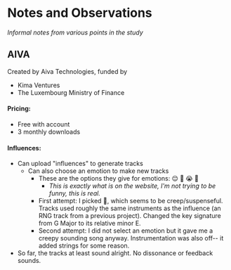 # Notes and Observations
*Informal notes from various points in the study*
## AIVA
Created by Aiva Technologies, funded by
- Kima Ventures
- The Luxembourg Ministry of Finance
#### Pricing:
- Free with account
- 3 monthly downloads

#### Influences:
- Can upload "influences" to generate tracks
  - Can also choose an emotion to make new tracks
    - These are the options they give for emotions: 😌 🥳 😭 😬
      - *This is exactly what is on the website, I'm not trying to be funny, this is real.*
    - First attempt: I picked 😬, which seems to be creep/suspenseful. Tracks used roughly the same instruments as the influence (an RNG track from a previous project). Changed the key signature from G Major to its relative minor E. 
    - Second attempt: I did not select an emotion but it gave me a creepy sounding song anyway. Instrumentation was also off-- it added strings for some reason.
- So far, the tracks at least sound alright. No dissonance or feedback sounds. 
